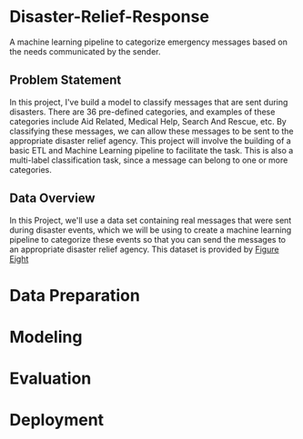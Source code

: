 # Disaster-Relief-Response
A machine learning pipeline to categorize emergency messages based on the needs communicated by the sender.

## Problem Statement
In this project, I've build a model to classify messages that are sent during disasters. There are 36 pre-defined categories, and examples of these categories include Aid Related, Medical Help, Search And Rescue, etc. By classifying these messages, we can allow these messages to be sent to the appropriate disaster relief agency. This project will involve the building of a basic ETL and Machine Learning pipeline to facilitate the task. This is also a multi-label classification task, since a message can belong to one or more categories.
## Data Overview
In this Project, we'll use a data set containing real messages that were sent during disaster events, which we will be using to create a machine learning pipeline to categorize these events so that you can send the messages to an appropriate disaster relief agency. This dataset is provided by [Figure Eight](https://appen.com/)

# Data Preparation
# Modeling
# Evaluation
# Deployment
